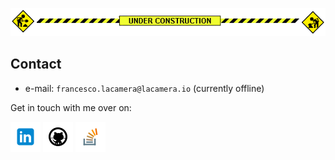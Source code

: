 <!-- icons -->
[1.1]: assets/img/linkedin-48.png
[2.1]: assets/img/github-48.png
[3.1]: assets/img/stackoverflow-48.png

<!-- links -->
[1]: https://www.linkedin.com/in/fr9ncis
[2]: https://www.github.com/fr9ncis
[3]: https://stackoverflow.com/users/12709483/francesco-la-camera?tab=profile

![](assets/img/construction.gif)

## Contact

 * e-mail: `francesco.lacamera@lacamera.io` (currently offline)

Get in touch with me over on:

[![linkedin][1.1]][1]
[![github][2.1]][2]
[![stackoverflow][3.1]][3]

